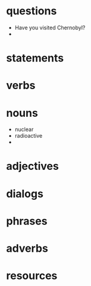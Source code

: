 # questions
- Have you visited Chernobyl?
- 

# statements

# verbs

# nouns
- nuclear
- radioactive
- 
# adjectives


# dialogs

# phrases

# adverbs

# resources
